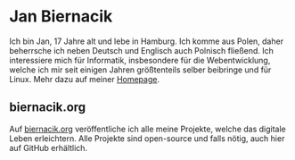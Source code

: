 # Jan Biernacik
Ich bin Jan, 17 Jahre alt und lebe in Hamburg. Ich komme aus Polen, daher beherrsche ich neben Deutsch und Englisch auch Polnisch fließend. Ich interessiere mich für Informatik, insbesondere für die Webentwicklung, welche ich mir seit einigen Jahren größtenteils selber beibringe und für Linux. Mehr dazu auf meiner [Homepage](https://janbiernacik.com).

## biernacik.org
Auf [biernacik.org](https://biernacik.org) veröffentliche ich alle meine Projekte, welche das digitale Leben erleichtern. Alle Projekte sind open-source und falls nötig, auch hier auf GitHub erhältlich.
